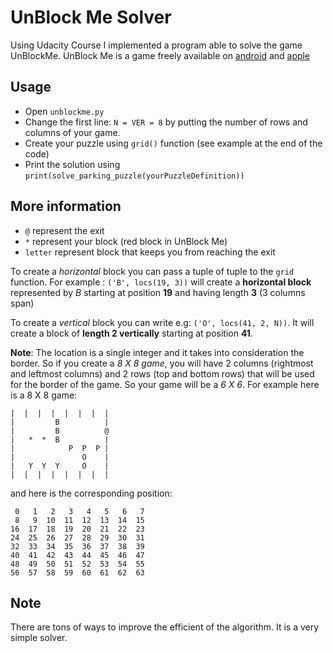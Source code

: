 # UnBlock Me Solver
Using Udacity Course I implemented a program able to solve the game UnBlockMe. UnBlock Me is a game
freely available on [android](https://play.google.com/store/apps/details?id=com.kiragames.unblockmefree&hl=fr) and [apple](https://itunes.apple.com/fr/app/unblock-me-free/id315019111?mt=8)

## Usage
+ Open `unblockme.py`
+ Change the first line: `N = VER = 8` by putting the number of rows and columns of your game.
+ Create your puzzle using `grid()` function (see example at the end of the code)
+ Print the solution using `print(solve_parking_puzzle(yourPuzzleDefinition))`

## More information
+ `@` represent the exit
+ `*` represent your block (red block in UnBlock Me)
+ `letter` represent block that keeps you from reaching the exit

To create a _horizontal_ block you can pass a tuple of tuple to the `grid` function.
For example : `('B', locs(19, 3))` will create a **horizontal block** represented by *B* starting at position **19** and having length **3** (3 columns span)

To create a _vertical_ block you can write e.g: `('O', locs(41, 2, N))`. It will create a block of **length 2 vertically** starting at position **41**.

**Note**: The location is a single integer and it takes into consideration the border. So if you create a _8 X 8 game_, you will have 2 columns (rightmost and leftmost columns) and 2 rows (top and bottom rows) that will be used for the border of the game. So your game will be a _6 X 6_.
For example here is a 8 X 8 game:

```
|  |  |  |  |  |  |  |
|         B          |
|         B          @
|   *  *  B          |
|            P  P  P | 
|               O    | 
|   Y  Y  Y     O    |
|  |  |  |  |  |  |  |
```

and here is the corresponding position:
```
 0   1   2   3   4   5   6   7
 8   9  10  11  12  13  14  15
16  17  18  19  20  21  22  23
24  25  26  27  28  29  30  31
32  33  34  35  36  37  38  39
40  41  42  43  44  45  46  47
48  49  50  51  52  53  54  55
56  57  58  59  60  61  62  63
```

## Note
There are tons of ways to improve the efficient of the algorithm. It is a very simple solver.